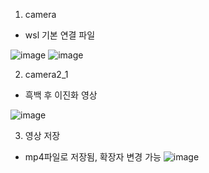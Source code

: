 1. camera
+ wsl 기본 연결 파일

![image](https://github.com/user-attachments/assets/f7efca2e-ac66-48f7-a5fb-5f707a887e2d)
![image](https://github.com/user-attachments/assets/f331ad03-f5ec-40f6-a6d2-bf2d2ad72cc8)

2. camera2_1
+ 흑백 후 이진화 영상

![image](https://github.com/user-attachments/assets/78831f53-afbd-468d-a281-8ec0edaa5e23)

3. 영상 저장
+ mp4파일로 저장됨, 확장자 변경 가능 
![image](https://github.com/user-attachments/assets/01f0e2a6-40cb-47a4-84d6-1e11399fcf22)
